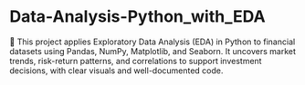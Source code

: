 # Data-Analysis-Python_with_EDA
🔎 This project applies Exploratory Data Analysis (EDA) in Python to financial datasets using Pandas, NumPy, Matplotlib, and Seaborn. It uncovers market trends, risk-return patterns, and correlations to support investment decisions, with clear visuals and well-documented code.
